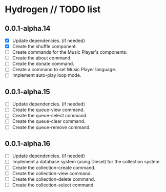 # Hydrogen // TODO list

## 0.0.1-alpha.14

- [x] Update dependencies. (if needed)
- [x] Create the shuffle component.
- [ ] Create commands for the Music Player's components.
- [ ] Create the about command.
- [ ] Create the donate command.
- [ ] Create a command to set Music Player language.
- [ ] Implement auto-play loop mode.

## 0.0.1-alpha.15

- [ ] Update dependencies. (if needed)
- [ ] Create the queue-view command.
- [ ] Create the queue-select command.
- [ ] Create the queue-clear command.
- [ ] Create the queue-remove command.

## 0.0.1-alpha.16

- [ ] Update dependencies. (if needed)
- [ ] Implement a database system (using Diesel) for the collection system.
- [ ] Create the collection-create command.
- [ ] Create the collection-view command.
- [ ] Create the collection-delete command.
- [ ] Create the collection-select command.
